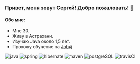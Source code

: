 ### Привет, меня зовут Сергей! Добро пожаловать! 👋

#### Обо мне:
* Мне 30.
* Живу в Астрахани.
* Изучаю Java около 1,5 лет.
* Прохожу обучение на [Job4j](https://job4j.ru/)

![java](https://img.shields.io/badge/Java-%3E%3D7-orange)
![spring](https://img.shields.io/badge/Spring-%3E%3D3-green)
![hibernate](https://img.shields.io/badge/Hibernate-%3E%3D3-yellow)
![maven](https://img.shields.io/badge/Maven-%3E%3D3-red)
![postgreSQL](https://img.shields.io/badge/PostgreSQL-%3E%3D5-brightgreen)
![travisCI](https://img.shields.io/badge/Travis-CI-green)


<!--
**smorozov30/smorozov30** is a ✨ _special_ ✨ repository because its `README.md` (this file) appears on your GitHub profile.

Here are some ideas to get you started:

- 🔭 I’m currently working on ...
- 🌱 I’m currently learning ...
- 👯 I’m looking to collaborate on ...
- 🤔 I’m looking for help with ...
- 💬 Ask me about ...
- 📫 How to reach me: ...
- 😄 Pronouns: ...
- ⚡ Fun fact: ...
-->
